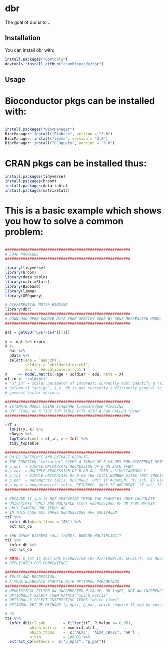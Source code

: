 
<!-- README.md is generated from README.Rmd. Please edit that file -->
dbr
===

<!-- [![Travis build status](https://travis-ci.org/chumbleycode/dbr.svg?branch=master)](https://travis-ci.org/chumbleycode/dbr) -->
<!-- [![AppVeyor build status](https://ci.appveyor.com/api/projects/status/github/chumbleycode/dbr?branch=master&svg=true)](https://ci.appveyor.com/project/chumbleycode/dbr) -->
The goal of dbr is to ...

Installation
------------

You can install dbr with:

``` r
install.packages("devtools")
devtools::install_github("chumbleycode/dbr")
```

Usage
-----

Bioconductor pkgs can be installed with:
========================================

``` r

install.packages("BiocManager")
BiocManager::install("Biobase", version = "3.8")
BiocManager::install("limma", version = "3.8")
BiocManager::install("GEOquery", version = "3.8")
```

CRAN pkgs can be installed thus:
================================

``` r
install.packages(tidyverse)
install.packages(broom)
install.packages(data.table)
install.packages(matrixStats)
```

This is a basic example which shows you how to solve a common problem:
======================================================================

``` r

########################################################
# LOAD PACKAGES
########################################################

library(tidyverse)
library(broom)
library(data.table)
library(matrixStats)
library(Biobase)
library(limma)
library(GEOquery)

# DIFFERENTIAL MOTIF BINDING
library(dbr)
########################################################
# DOWNLOAD OPEN SOURCE DATA THEN SPECIFY GENE-BY-GENE REGRESSION MODEL
########################################################

dat = getGEO("GSE77164")[[1]]
 
y <- dat %>% exprs
X <-
  dat %>%
  pData %>%
  select(age = `age:ch1`,
         soldier = `childsoldier:ch1`,
         edu = `educationlevel:ch1`)
X     <- model.matrix(~age + soldier + edu, data = X)
of_in <- "soldier1"
# "of_in" = scalar parameter of interest: currently must identify a *single*
# column of "design", i.e. db is not currently sufficiently general to handle
# general factor vectors.

########################################################
# ESTIMATE MODEL USING STANDARD limmma/edgeR PIPELINE
# BUT STORE AS A TIDY TOP TABLE (tT) WITH A ROW CALLED "gene"
########################################################

ttT <-
  lmFit(y, X) %>%
  eBayes %>%
  topTable(coef = of_in, n = Inf) %>%
  tidy_topTable

########################################################
# DO DB INFERENCE AND EXTRACT RESULTS.
# THE FUNCTION "extracter" GIVES A TABLE OF P-VALUES FOR DIFFERENT METHODS:
# p_uni  = SIMPLE UNIVARIATE REGRESSION OF B ON EACH TFBM
# p_cov  = MULTPLE REGRESSION OF B ON ALL TFBM's SIMULTANIOUSLY
# p_tot  = SIMPLE UNIVARIATE OF B ON THE TOTAL NUMBER SITES (NOT SPECIFIC TO ONE TFBM)
# p_par  = parametric telis, RETURNED  ONLY IF ARGUMENT 'tT_sub' IS GIVEN TO "db"
# p_npar = nonparametric telis, RETURNED  ONLY IF ARGUMENT 'tT_sub' IS GIVEN TO "db"
########################################################

# BECAUSE tT_sub IS NOT SPECIFIED THESE TWO EXAMPLES JUST CALCULATE
# UNIVARIATE (UNI) AND MULTIPLE (COV) REGRESSIONS OF ON TFBM MATRIX
# ONLY EXAMINE ONE TFBM: AR_
# IN THIS CASE ALL THREE REGRESSIONS ARE EQUIVALENT
ttT %>%
  infer_db(which_tfbms = "AR") %>%
  extract_db

# THE OTHER EXTREME (ALL TFBMS): BEWARE MULTIPLICITY
ttT %>%
  infer_db %>%
  extract_db

# NOTE: p_tot IS JUST ONE REGRESSION (OF DIFFERENTIAL EFFECT), THE RESULT IS
# REPLICATED FOR CONVENIENCE

########################################################
# TELIS AND REGRESSION:
# A MORE ELABORATE EXAMPLE WITH OPTIONAL PARAMETERS
########################################################
# HEURISTICAL FILTER ON UNCORRECTED P.VALUE, OR logFC, NOT AN INFERENCE
# OPTIONALLY SELECT TFBM MATRIX "which_matrix"
# OPTIONALLY SELECT INTERESTING TFBMS "which_tfbms"
# OPTIONAL SET OF METHODS (p_npar, p_par, which require tT_sub be specified)

# db
ttT %>%
  infer_db(ttT_sub        = filter(ttT, P.Value <= 0.05),
           which_matrix   = exonic1_utr1 ,
           which_tfbms    =  c("ALX3", "ALX4_TBX21", "AR") ,
           n_sim          = 10000) %>%
  extract_db(methods =  c("p_npar", "p_par"))

```

